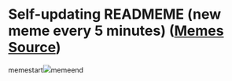 # Self-updating READMEME (new meme every 5 minutes) ([Memes Source](https://bramses.notion.site/a49c1e962b7646879176ac3b327b6533?v=4d1eda54b170483cb03a40f257231764))

memestart![](https://www.notion.so/image/https%3A%2F%2Fs3-us-west-2.amazonaws.com%2Fsecure.notion-static.com%2F3f068bb8-afc2-40c1-aa82-8e52af868d0a%2F084065CD-4D1B-411C-B436-59B2E3A822B5.png?table=block&id=91a94c98-7901-4b3c-8caa-89277b99d0b9&cache=v2)memeend
